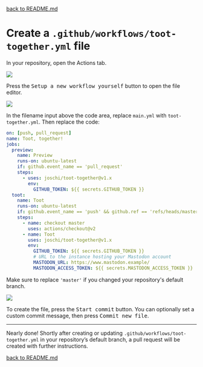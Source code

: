 [back to README.md](../README.md/#setup)

# Create a `.github/workflows/toot-together.yml` file

In your repository, open the Actions tab.

![](workflow-01-actions-tab.png)

Press the <kbd>Setup a new workflow yourself</kbd> button to open the file editor.

![](workflow-02-editor.png)

In the filename input above the code area, replace `main.yml` with `toot-together.yml`. Then replace the code:

```yml
on: [push, pull_request]
name: Toot, together!
jobs:
  preview:
    name: Preview
    runs-on: ubuntu-latest
    if: github.event_name == 'pull_request'
    steps:
      - uses: joschi/toot-together@v1.x
        env:
          GITHUB_TOKEN: ${{ secrets.GITHUB_TOKEN }}
  toot:
    name: Toot
    runs-on: ubuntu-latest
    if: github.event_name == 'push' && github.ref == 'refs/heads/master'
    steps:
      - name: checkout master
        uses: actions/checkout@v2
      - name: Toot
        uses: joschi/toot-together@v1.x
        env:
          GITHUB_TOKEN: ${{ secrets.GITHUB_TOKEN }}
          # URL to the instance hosting your Mastodon account
          MASTODON_URL: https://www.mastodon.example/
          MASTODON_ACCESS_TOKEN: ${{ secrets.MASTODON_ACCESS_TOKEN }}
```

Make sure to replace `'master'` if you changed your repository's default branch.

![](workflow-04-commit.png)

To create the file, press the <kbd>Start commit</kbd> button. You can optionally set a custom commit message, then press <kbd>Commit new file</kbd>.

---

Nearly done! Shortly after creating or updating `.github/workflows/toot-together.yml` in your repository’s default branch, a pull request will be created with further instructions.

[back to README.md](../README.md/#setup)
